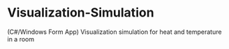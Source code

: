 # Visualization-Simulation

(C#/Windows Form App) Visualization simulation for heat and temperature in a room
